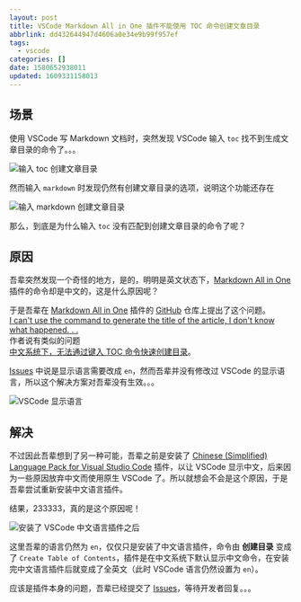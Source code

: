 ```yaml
---
layout: post
title: VSCode Markdown All in One 插件不能使用 TOC 命令创建文章目录
abbrlink: dd432644947d4606a0e34e9b99f957ef
tags:
  - vscode
categories: []
date: 1580652938011
updated: 1609331158013
---
```


## 场景

使用 VSCode 写 Markdown 文档时，突然发现 VSCode 输入 `toc` 找不到生成文章目录的命令了。。。

![输入 toc 创建文章目录](https://cdn.jsdelivr.net/gh/rxliuli/img-bed/20181201211046.png)

然而输入 `markdown` 时发现仍然有创建文章目录的选项，说明这个功能还存在

![输入 markdown 创建文章目录](https://cdn.jsdelivr.net/gh/rxliuli/img-bed/20181201211242.png)

那么，到底是为什么输入 `toc` 没有匹配到创建文章目录的命令了呢？

## 原因

吾辈突然发现一个奇怪的地方，是的，明明是英文状态下，[Markdown All in One](https://marketplace.visualstudio.com/items?itemName=yzhang.markdown-all-in-one) 插件的命令却是中文的，这是什么原因呢？

于是吾辈在 [Markdown All in One](https://marketplace.visualstudio.com/items?itemName=yzhang.markdown-all-in-one) 插件的 [GitHub](https://github.com/neilsustc/vscode-markdown) 仓库上提出了这个问题。\
[I can't use the command to generate the title of the article, I don't know what happened. . .](https://github.com/neilsustc/vscode-markdown/issues/337)\
作者说有类似的问题\
[中文系统下，无法通过键入 TOC 命令快速创建目录](https://github.com/neilsustc/vscode-markdown/issues/327)。

[Issues](https://github.com/neilsustc/vscode-markdown/issues/327) 中说是显示语言需要改成 `en`，然而吾辈并没有修改过 VSCode 的显示语言，所以这个解决方案对吾辈没有生效。。。

![VSCode 显示语言](https://cdn.jsdelivr.net/gh/rxliuli/img-bed/20181201212334.png)

## 解决

不过因此吾辈想到了另一种可能，吾辈之前是安装了 [Chinese (Simplified) Language Pack for Visual Studio Code](https://marketplace.visualstudio.com/items?itemName=MS-CEINTL.vscode-language-pack-zh-hans) 插件，以让 VSCode 显示中文，后来因为一些原因放弃中文而使用原生 VSCode 了。所以就想会不会是这个原因，于是吾辈尝试重新安装中文语言插件。

结果，233333，真的是这个原因呢！

![安装了 VSCode 中文语言插件之后](https://cdn.jsdelivr.net/gh/rxliuli/img-bed/20181201212821.png)

这里吾辈的语言仍然为 `en`，仅仅只是安装了中文语言插件，命令由 **创建目录** 变成了 `Create Table of Contents`，插件是在中文系统下默认显示中文命令，在安装完中文语言插件后就变成了全英文（此时 VSCode 语言仍然设置为 `en`）。

应该是插件本身的问题，吾辈已经提交了 [Issues](https://github.com/neilsustc/vscode-markdown/issues/337)，等待开发者回复。。。

